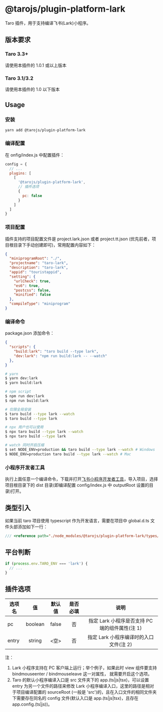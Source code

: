 # @tarojs/plugin-platform-lark

Taro 插件，用于支持编译飞书(Lark)小程序。

## 版本要求

### Taro 3.3+

请使用本插件的 1.0.1 或以上版本

### Taro 3.1/3.2

请使用本插件的 1.0 以下版本

## Usage

### 安装

``` bash
yarn add @tarojs/plugin-platform-lark
```

### 编译配置

在 onfig/index.js 中配置插件：

``` js
config = {
  // ...
  plugins: [
    [
      '@tarojs/plugin-platform-lark',
      // 插件选项
      {
        pc: false
      }
    ]
  ]
}
```

### 项目配置

插件支持的项目配置文件是 project.lark.json 或者 project.tt.json (优先前者，项目根目录下手动创建即可)，常用配置内容如下：

```json
{
  "miniprogramRoot": "./",
  "projectname": "taro-lark",
  "description": "taro-lark",
  "appid": "touristappid",
  "setting": {
    "urlCheck": true,
    "es6": true,
    "postcss": false,
    "minified": false
  },
  "compileType": "miniprogram"
}

```

### 编译命令

package.json 添加命令：

``` json
{
  "scripts": {
    "build:lark": "taro build --type lark",
    "dev:lark": "npm run build:lark -- --watch"
  },
}
```

``` bash
# yarn
$ yarn dev:lark
$ yarn build:lark

# npm script
$ npm run dev:lark
$ npm run build:lark

# 仅限全局安装
$ taro build --type lark --watch
$ taro build --type lark

# npx 用户也可以使用
$ npx taro build --type lark --watch
$ npx taro build --type lark

# watch 同时开启压缩
$ set NODE_ENV=production && taro build --type lark --watch # Windows
$ NODE_ENV=production taro build --type lark --watch # Mac
```

### 小程序开发者工具

执行上面任意一个编译命令，下载并打开[飞书小程序开发者工具](https://open.feishu.cn/document/uYjL24iN/ucDOzYjL3gzM24yN4MjN?lang=zh-CN)，导入项目，选择项目根目录下的 dist 目录(即编译配置 config/index.js 中 outputRoot 设置的目录)打开。

## 类型引入

如果当前 taro 项目使用 typescript 作为开发语言，需要在项目中 global.d.ts 文件头部添加如下一行：

``` ts
/// <reference path="./node_modules/@tarojs/plugin-platform-lark/types/shims-lark.d.ts" />
```

## 平台判断

``` js
if (process.env.TARO_ENV === 'lark') {
  // ...
}
```

## 插件选项

| 选项名 | 值 | 默认值 | 是否必填 | 说明 |
| -- | :-: | :-: | :-: | :-: |
| pc | boolean | false | 否 | 指定 Lark 小程序是否支持 PC 端的组件属性(注 1) |
| entry |  string | <空> | 否 | 指定 Lark 小程序编译时的入口文件(注 2) |

注：

1. Lark 小程序支持在 PC 客户端上运行；举个例子，如果此时 view 组件要支持 bindmouseenter / bindmouseleave 这一对属性， 就需要开启这个选项。
2. Taro 的默认小程序编译入口是 src 文件夹下的 app.(ts|js|tsx)，可以设置 entry 为另一个文件的路径来修改 Lark 小程序编译入口，这里的路径是相对于项目编译配置的 sourceRoot (一般是 'src')的，且在入口文件的相同文件夹下需要存在同名的 config 文件(默认入口是 app.(ts|js|tsx)，且存在 app.config.(ts|js))。
